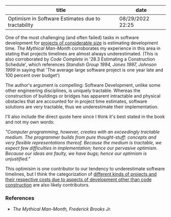 | title | date |
|---|---|
| Optimism in Software Estimates due to tractability | 08/29/2022 22:25 |

One of the most challenging (and often failed) tasks in software development for 
[projects of considerable size](1661478052.md) is estimating development time. 
_The Mythical Man-Month_ corroborates my experience in this area in stating that
projects timelines are almost always underestimated. (This is also corroborated by
_Code Complete_ in '28.3 Estimating a Construction Schedule', which references 
_Standish Group 1994, Jones 1997, Johnson 1999_ in saying that 'The average large
software project is one year late and 100 percent over budget')

The author's argument is compelling: Software Development, unlike some other engineering
disciplines, is uniquely tractable. Whereas the construction of buildings or bridges has 
apparent intractable and physical obstacles that are accounted for in project time estimates,
software solutions are very tractable, thus we underestimate their implementation. 

I'll also include the direct quote here since I think it's best stated in the book and not 
my own words:

_"Computer programming, however, creates with an exceedingly tractable medium. 
The programmer builds from pure thought-stuff: concepts and very flexible representations thereof. 
Because the medium is tractable, we expect few difficulties in implementation; hence our pervasive 
optimism. Because our ideas are faulty, we have bugs; hence our optimism is unjustified."_

This optimisim is one contributor to our tendency to underestimate software timelines, but I think 
the categorization of [different kinds of projects and their respective costs due to aspects of 
development other than code construction](1661523690.md) are also likely contributors.

### References
- _The Mythical Man-Month, Frederick Brooks Jr._
